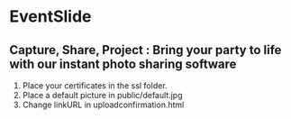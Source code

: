 # EventSlide
## Capture, Share, Project : Bring your party to life with our instant photo sharing software

1. Place your certificates in the ssl folder.
2. Place a default picture in public/default.jpg
3. Change linkURL in uploadconfirmation.html